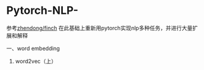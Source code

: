 # Pytorch-NLP-
参考[zhendong/finch](https://github.com/zhedongzheng/finch/blob/master/README.md#question-answering%E9%97%AE%E9%A2%98%E5%9B%9E%E7%AD%94) 在此基础上重新用pytorch实现nlp多种任务，并进行大量扩展和解释

一、word embedding
  1. word2vec（上）
